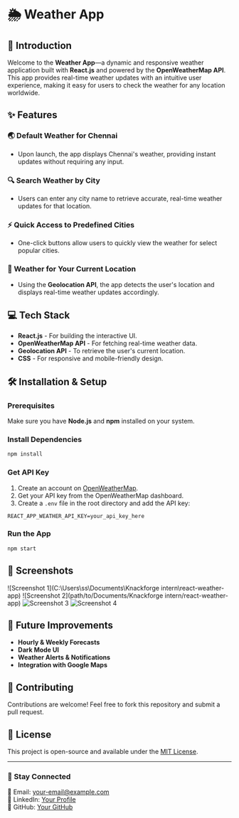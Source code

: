 # 🌦️ Weather App

## 🚀 Introduction
Welcome to the **Weather App**—a dynamic and responsive weather application built with **React.js** and powered by the **OpenWeatherMap API**. This app provides real-time weather updates with an intuitive user experience, making it easy for users to check the weather for any location worldwide.

## ✨ Features

### 🌏 Default Weather for Chennai
- Upon launch, the app displays Chennai's weather, providing instant updates without requiring any input.

### 🔍 Search Weather by City
- Users can enter any city name to retrieve accurate, real-time weather updates for that location.

### ⚡ Quick Access to Predefined Cities
- One-click buttons allow users to quickly view the weather for select popular cities.

### 📍 Weather for Your Current Location
- Using the **Geolocation API**, the app detects the user's location and displays real-time weather updates accordingly.

## 💻 Tech Stack
- **React.js** - For building the interactive UI.
- **OpenWeatherMap API** - For fetching real-time weather data.
- **Geolocation API** - To retrieve the user's current location.
- **CSS** - For responsive and mobile-friendly design.

## 🛠️ Installation & Setup

### Prerequisites
Make sure you have **Node.js** and **npm** installed on your system.

### Install Dependencies
```bash
npm install
```

### Get API Key
1. Create an account on [OpenWeatherMap](https://openweathermap.org/).
2. Get your API key from the OpenWeatherMap dashboard.
3. Create a `.env` file in the root directory and add the API key:
```env
REACT_APP_WEATHER_API_KEY=your_api_key_here
```

### Run the App
```bash
npm start
```

## 📸 Screenshots
![Screenshot 1](C:\Users\ss\Documents\Knackforge intern\react-weather-app)
![Screenshot 2](path/to/Documents/Knackforge intern/react-weather-app)
![Screenshot 3](path/to/screenshot3.png)
![Screenshot 4](path/to/screenshot4.png)

## 🌟 Future Improvements
- **Hourly & Weekly Forecasts**
- **Dark Mode UI**
- **Weather Alerts & Notifications**
- **Integration with Google Maps**

## 🤝 Contributing
Contributions are welcome! Feel free to fork this repository and submit a pull request.

## 📜 License
This project is open-source and available under the [MIT License](LICENSE).

---

### 🚀 Stay Connected
📧 Email: your-email@example.com  
🔗 LinkedIn: [Your Profile](https://linkedin.com/in/yourprofile)  
📂 GitHub: [Your GitHub](https://github.com/yourusername)

